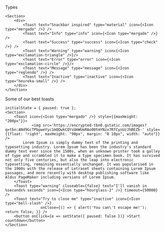Types

    <Section>
        <div>
            <Toast text="Snackbar inspired" type="material" icon={<Icon type="mergado" />} />
            <Toast text="Info" type="info" icon={<Icon type="mergado" />} />
            <Toast text="Success" type="success" icon={<Icon type="check" />} />
            <Toast text="Warning" type="warning" icon={<Icon type="exclamation-triangle" />}/>
            <Toast text="Error" type="error" icon={<Icon type="exclamation-circle" />}/>
            <Toast text="Message" type="message" icon={<Icon type="reglendo" />} />
            <Toast text="Inactive" type="inactive" icon={<Icon type="heureka-small" />} />
        </div>
    </Section>


Some of our best toasts

    initialState = { paused: true };
    <Section>
        <Toast icon={<Icon type="mergado" />} style={{maxHeight: "200px"}}>
                <img src='https://encrypted-tbn0.gstatic.com/images?q=tbn:ANd9GcTPbpweYyc1mQOwkCQYsUmWUeRAo00tmYNzx7RfCynUzJhBEZb-' style={{float: "right", maxHeight: "90px", margin: "0 10px", width: "auto"}} />
            Lorem Ipsum is simply dummy text of the printing and typesetting industry. Lorem Ipsum has been the industry's standard dummy text ever since the 1500s, when an unknown printer took a galley of type and scrambled it to make a type specimen book. It has survived not only five centuries, but also the leap into electronic typesetting, remaining essentially unchanged. It was popularised in the 1960s with the release of Letraset sheets containing Lorem Ipsum passages, and more recently with desktop publishing software like Aldus PageMaker including versions of Lorem Ipsum.
        </Toast>
        <Toast type="warning" closeable={false} text="I'll vanish in %seconds% seconds" icon={<Icon type="hourglass-2" />} timeout={50000} />
        <Toast text="Try to close me" type="inactive" icon={<Icon type="bell-slash" />}
                    onClose={() => { alert('You can\'t escape me!'); return false; }} />
        <button onClick={e => setState({ paused: false })} >Start countdown</button>
    </Section>